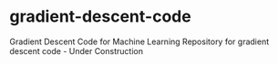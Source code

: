 # gradient-descent-code
Gradient Descent Code for Machine Learning
Repository for gradient descent code - Under Construction
